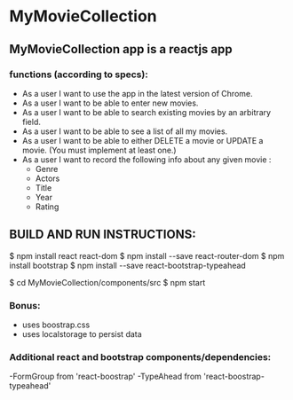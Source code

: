 # MyMovieCollection

## MyMovieCollection app is a reactjs app 

### functions (according to specs): 

- As a user I want to use the app in the latest version of Chrome.
- As a user I want to be able to enter new movies.
- As a user I want to be able to search existing movies by an arbitrary field.
- As a user I want to be able to see a list of all my movies.
- As a user I want to be able to either DELETE a movie or UPDATE a movie.
  (You must implement at least one.)
- As a user I want to record the following info about any given movie :
    - Genre
    - Actors
    - Title
    - Year
    - Rating
    
## BUILD AND RUN INSTRUCTIONS: 

$ npm install react react-dom
$ npm install --save react-router-dom
$ npm install bootstrap 
$ npm install --save react-bootstrap-typeahead

$ cd MyMovieCollection/components/src
$ npm start

### Bonus: 

- uses boostrap.css 
- uses localstorage to persist data 


### Additional react and bootstrap components/dependencies: 

-FormGroup from 'react-boostrap'
-TypeAhead from 'react-boostrap-typeahead'

